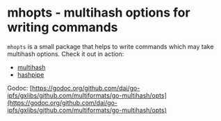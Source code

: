 # mhopts - multihash options for writing commands

`mhopts` is a small package that helps to write commands which
may take multihash options. Check it out in action:

- [multihash](../multihash)
- [hashpipe](https://github.com/jbenet/go-hashpipe)

Godoc: [https://godoc.org/github.com/dai/go-ipfs/gxlibs/github.com/multiformats/go-multihash/opts](https://godoc.org/github.com/dai/go-ipfs/gxlibs/github.com/multiformats/go-multihash/opts)

